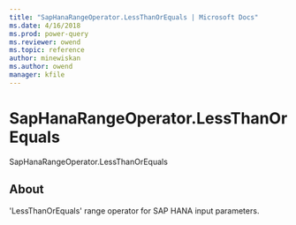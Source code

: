 ```yaml
---
title: "SapHanaRangeOperator.LessThanOrEquals | Microsoft Docs"
ms.date: 4/16/2018
ms.prod: power-query
ms.reviewer: owend
ms.topic: reference
author: minewiskan
ms.author: owend
manager: kfile
---
```

# SapHanaRangeOperator.LessThanOrEquals
SapHanaRangeOperator.LessThanOrEquals  
  
## About  
'LessThanOrEquals' range operator for SAP HANA input parameters.  
  
